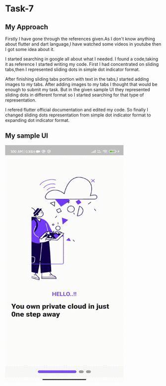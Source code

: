 # Task-7
## My Approach
Firstly I have gone through the references given.As I don't know anything about flutter and dart language,I have watched some videos in youtube then I got some idea about it.

I started searching in google all about what I needed. I found a code,taking it as reference I started writing my code. First I had concentrated on sliding tabs,then I represented sliding dots in simple dot indicator format.

After finishing sliding tabs portion with text in the tabs,I started adding images to my tabs. After adding images to my tabs I thought that would be enough to submit my task. But in the given sample UI they represented sliding dots in different format so I started searching for that type of representation.

I refered flutter official documentation and edited my code. So finally I changed sliding dots representation from simple dot indicator format to expanding dot indicator format.

## My sample UI

![My sample UI](https://github.com/vaishnavi63/amfoss-tasks/blob/main/task-7/My%20sample%20UI.gif)

